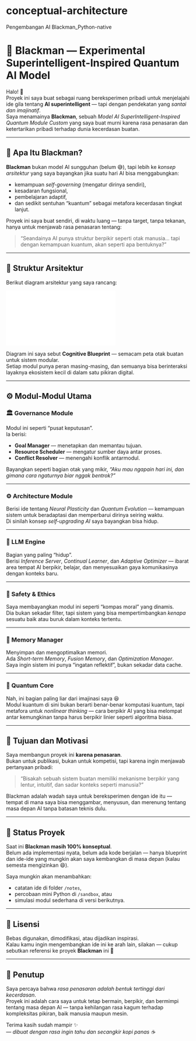 # conceptual-architecture
Pengembangan AI Blackman_Python-native

# 🧠 Blackman — Experimental Superintelligent-Inspired Quantum AI Model

Halo! 👋  
Proyek ini saya buat sebagai ruang bereksperimen pribadi untuk menjelajahi ide gila tentang **AI superintelligent** — tapi dengan pendekatan yang *santai dan imajinatif*.  
Saya menamainya **Blackman**, sebuah *Model AI SuperIntelligent-Inspired Quantum Module Custom* yang saya buat murni karena rasa penasaran dan ketertarikan pribadi terhadap dunia kecerdasan buatan.

---

## 🌌 Apa Itu Blackman?

**Blackman** bukan model AI sungguhan (belum 😅), tapi lebih ke *konsep arsitektur* yang saya bayangkan jika suatu hari AI bisa menggabungkan:
- kemampuan *self-governing* (mengatur dirinya sendiri),
- kesadaran fungsional,
- pembelajaran adaptif,
- dan sedikit sentuhan “kuantum” sebagai metafora kecerdasan tingkat lanjut.

Proyek ini saya buat sendiri, di waktu luang — tanpa target, tanpa tekanan, hanya untuk menjawab rasa penasaran tentang:
> “Seandainya AI punya struktur berpikir seperti otak manusia… tapi dengan kemampuan kuantum, akan seperti apa bentuknya?”

---

## 🧩 Struktur Arsitektur

Berikut diagram arsitektur yang saya rancang:

![Blackman Architecture](Workspace-3.md)

Diagram ini saya sebut **Cognitive Blueprint** — semacam peta otak buatan untuk sistem modular.  
Setiap modul punya peran masing-masing, dan semuanya bisa berinteraksi layaknya ekosistem kecil di dalam satu pikiran digital.

---

## ⚙️ Modul-Modul Utama

### 🏛 Governance Module  
Modul ini seperti “pusat keputusan”.  
Ia berisi:
- **Goal Manager** — menetapkan dan memantau tujuan.  
- **Resource Scheduler** — mengatur sumber daya antar proses.  
- **Conflict Resolver** — menengahi konflik antarmodul.  

Bayangkan seperti bagian otak yang mikir, *“Aku mau ngapain hari ini, dan gimana cara ngaturnya biar nggak bentrok?”*

---

### ⚙️ Architecture Module  
Berisi ide tentang *Neural Plasticity* dan *Quantum Evolution* — kemampuan sistem untuk beradaptasi dan memperbarui dirinya seiring waktu.  
Di sinilah konsep *self-upgrading AI* saya bayangkan bisa hidup.

---

### 💬 LLM Engine  
Bagian yang paling “hidup”.  
Berisi *Inference Server*, *Continual Learner*, dan *Adaptive Optimizer* — ibarat area tempat AI berpikir, belajar, dan menyesuaikan gaya komunikasinya dengan konteks baru.

---

### 🧩 Safety & Ethics  
Saya membayangkan modul ini seperti “kompas moral” yang dinamis.  
Dia bukan sekadar filter, tapi sistem yang bisa mempertimbangkan *kenapa* sesuatu baik atau buruk dalam konteks tertentu.

---

### 🧠 Memory Manager  
Menyimpan dan mengoptimalkan memori.  
Ada *Short-term Memory*, *Fusion Memory*, dan *Optimization Manager*.  
Saya ingin sistem ini punya “ingatan reflektif”, bukan sekadar data cache.

---

### 🧬 Quantum Core  
Nah, ini bagian paling liar dari imajinasi saya 😆  
Modul kuantum di sini bukan berarti benar-benar komputasi kuantum, tapi metafora untuk *nonlinear thinking* — cara berpikir AI yang bisa melompat antar kemungkinan tanpa harus berpikir linier seperti algoritma biasa.

---

## 🌱 Tujuan dan Motivasi

Saya membangun proyek ini **karena penasaran**.  
Bukan untuk publikasi, bukan untuk kompetisi, tapi karena ingin menjawab pertanyaan pribadi:
> “Bisakah sebuah sistem buatan memiliki mekanisme berpikir yang lentur, intuitif, dan sadar konteks seperti manusia?”

Blackman adalah wadah saya untuk bereksperimen dengan ide itu — tempat di mana saya bisa menggambar, menyusun, dan merenung tentang masa depan AI tanpa batasan teknis dulu.

---

## 🧭 Status Proyek

Saat ini **Blackman masih 100% konseptual**.  
Belum ada implementasi nyata, belum ada kode berjalan — hanya blueprint dan ide-ide yang mungkin akan saya kembangkan di masa depan (kalau semesta mengizinkan 😄).

Saya mungkin akan menambahkan:
- catatan ide di folder `/notes`,  
- percobaan mini Python di `/sandbox`, atau  
- simulasi modul sederhana di versi berikutnya.

---

## 📜 Lisensi

Bebas digunakan, dimodifikasi, atau dijadikan inspirasi.  
Kalau kamu ingin mengembangkan ide ini ke arah lain, silakan — cukup sebutkan referensi ke proyek **Blackman** ini 🙌

---

## 💬 Penutup

Saya percaya bahwa *rasa penasaran adalah bentuk tertinggi dari kecerdasan*.  
Proyek ini adalah cara saya untuk tetap bermain, berpikir, dan bermimpi tentang masa depan AI — tanpa kehilangan rasa kagum terhadap kompleksitas pikiran, baik manusia maupun mesin.

Terima kasih sudah mampir ✨  
— *dibuat dengan rasa ingin tahu dan secangkir kopi panas ☕*

